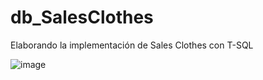 # db_SalesClothes
Elaborando la implementación de Sales Clothes con T-SQL

![image](https://keep.google.com/u/0/media/v2/1JEas8SfdmRtRVX4Sz5AducMcgiE_wt3BaxPto-DCuQzSSP7tPNWw-CsiSA_dUd8/1LcW2l60CsaQOF7nNi3J5-Er-zYyEjCNb1TzEh31b8QDkImKeUpo6LA84Pp_qkTA?sz=512&accept=image%2Fgif%2Cimage%2Fjpeg%2Cimage%2Fjpg%2Cimage%2Fpng%2Cimage%2Fwebp)
